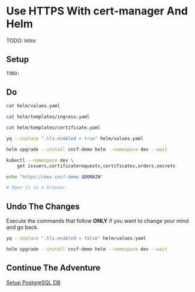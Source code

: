# Use HTTPS With cert-manager And Helm

TODO: Intro

## Setup

```bash
TODO:
```

## Do

```bash
cat helm/values.yaml

cat helm/templates/ingress.yaml

cat helm/templates/certificate.yaml

yq --inplace ".tls.enabled = true" helm/values.yaml

helm upgrade --install cncf-demo helm --namespace dev --wait

kubectl --namespace dev \
    get issuers,certificaterequests,certificates,orders,secrets

echo "https://dev.cncf-demo.$DOMAIN"

# Open it in a browser
```

## Undo The Changes

Execute the commands that follow **ONLY** if you want to change your mind and go back.

```bash
yq --inplace ".tls.enabled = false" helm/values.yaml

helm upgrade --install cncf-demo helm --namespace dev --wait
```

## Continue The Adventure

[Setup PostgreSQL DB](../db/story.md)
